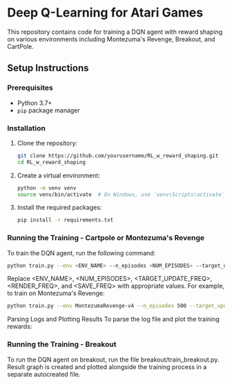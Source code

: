 # Deep Q-Learning for Atari Games

This repository contains code for training a DQN agent with reward shaping on various environments including Montezuma's Revenge, Breakout, and CartPole.

## Setup Instructions

### Prerequisites

- Python 3.7+
- `pip` package manager

### Installation

1. Clone the repository:

   ```bash
   git clone https://github.com/yourusername/RL_w_reward_shaping.git
   cd RL_w_reward_shaping
   ```

2. Create a virtual environment:

   ```bash
   python -m venv venv
   source venv/bin/activate  # On Windows, use `venv\Scripts\activate`
   ```

3. Install the required packages:
   ```bash
   pip install -r requirements.txt
   ```

### Running the Training - Cartpole or Montezuma's Revenge

To train the DQN agent, run the following command:

```bash
python train.py --env <ENV_NAME> --n_episodes <NUM_EPISODES> --target_update_freq <TARGET_UPDATE_FREQ> --render --render_freq <RENDER_FREQ> --save_freq <SAVE_FREQ> --extrinsic
```

Replace <ENV_NAME>, <NUM_EPISODES>, <TARGET_UPDATE_FREQ>, <RENDER_FREQ>, and <SAVE_FREQ> with appropriate values. For example, to train on Montezuma's Revenge:

```bash
python train.py --env MontezumaRevenge-v4 --n_episodes 500 --target_update_freq 100 --render --render_freq 10 --save_freq 50 --extrinsic --ext
```

Parsing Logs and Plotting Results
To parse the log file and plot the training rewards:

### Running the Training - Breakout

To run the DQN agent on breakout, run the file breakout/train_breakout.py. Result graph is created and plotted alongside the training process in a separate autocreated file.
